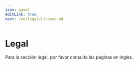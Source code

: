 ```yaml
---
icon: gavel
editLink: true
next: /en/legal/License.md
---
```

# Legal

Para la sección legal, por favor consulta las páginas en ingles.
